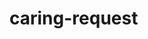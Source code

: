 <!--
 * @Author: Wanko
 * @Date: 2023-05-17 14:42:53
 * @LastEditors: Wanko
 * @LastEditTime: 2023-05-19 11:03:51
 * @Description: 
-->
# caring-request